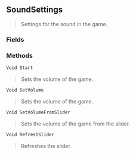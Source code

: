 ## SoundSettings
> Settings for the sound in the game.
### Fields

### Methods
```cs
Void Start
```
> Sets the volume of the game.
```cs
Void SetVolume
```
> Sets the volume of the game.
```cs
Void SetVolumeFromSlider
```
> Sets the volume of the game from the slider.
```cs
Void RefreshSlider
```
> Refreshes the slider.

